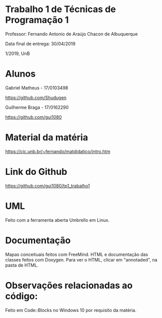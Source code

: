 # Trabalho 1 de Técnicas de Programação 1  

Professor: Fernando Antonio de Araújo Chacon de Albuquerque

Data final de entrega: 30/04/2019

1/2019, UnB

# Alunos
Gabriel Matheus - 17/0103498

https://github.com/Shudugen

Guilherme Braga - 17/0162290

https://github.com/gui1080

# Material da matéria
https://cic.unb.br/~fernando/matdidatico/intro.htm

# Link do Github
https://github.com/gui1080/tp1_trabalho1

# UML 
Feito com a ferramenta aberta Umbrello em Linux.

# Documentação
Mapas conceituais feitos com FreeMind.
HTML e documentação das classes feitos com Doxygen.
Para ver o HTML, clicar em "annotaded", na pasta de HTML.

# Observações relacionadas ao código:

Feito em Code::Blocks no Windows 10 por requisito da matéria.
